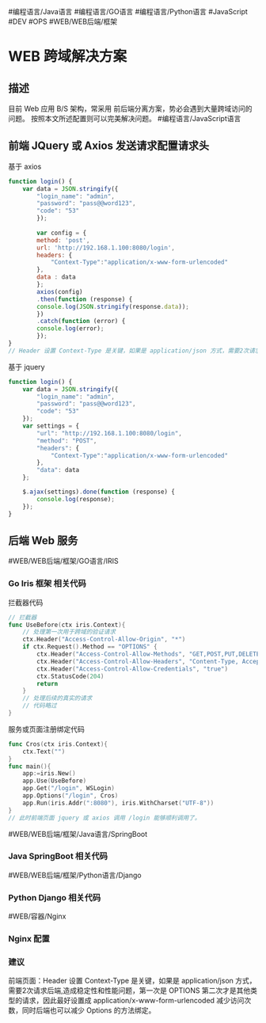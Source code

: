 #编程语言/Java语言 #编程语言/GO语言 #编程语言/Python语言 #JavaScript #DEV #OPS #WEB/WEB后端/框架 
# WEB 跨域解决方案
## 描述

目前 Web 应用 B/S 架构，常采用 前后端分离方案，势必会遇到大量跨域访问的问题。
按照本文所述配置则可以完美解决问题。
#编程语言/JavaScript语言 
## 前端 JQuery 或 Axios 发送请求配置请求头

基于 axios
~~~JavaScript
function login() {
	var data = JSON.stringify({
		"login_name": "admin",
		"password": "pass@@word123",
		"code": "53"
		});
		
		var config = {
		method: 'post',
		url: 'http://192.168.1.100:8080/login',
		headers: { 
			"Context-Type":"application/x-www-form-urlencoded"
		},
		data : data
		};
		axios(config)
		.then(function (response) {
		console.log(JSON.stringify(response.data));
		})
		.catch(function (error) {
		console.log(error);
		});
}
// Header 设置 Context-Type 是关键，如果是 application/json 方式，需要2次请求后端,造成稳定性和性能问题，第一次是OPTIONS 第二次才是其他类型的
~~~
基于 jquery
~~~JavaScript
function login() {
	var data = JSON.stringify({
		"login_name": "admin",
		"password": "pass@@word123",
		"code": "53"
	});
	var settings = {
		"url": "http://192.168.1.100:8080/login",
		"method": "POST",
		"headers": {
			"Context-Type":"application/x-www-form-urlencoded"
		},
		"data": data
	};

	$.ajax(settings).done(function (response) {
		console.log(response);
	});
}
~~~
## 后端 Web 服务
#WEB/WEB后端/框架/GO语言/IRIS
### Go Iris 框架 相关代码

拦截器代码
~~~Go
// 拦截器
func UseBefore(ctx iris.Context){
	// 处理第一次用于跨域的验证请求
	ctx.Header("Access-Control-Allow-Origin", "*")
	if ctx.Request().Method == "OPTIONS" {
		ctx.Header("Access-Control-Allow-Methods", "GET,POST,PUT,DELETE,PATCH,OPTIONS")
		ctx.Header("Access-Control-Allow-Headers", "Content-Type, Accept, Authorization")
		ctx.Header("Access-Control-Allow-Credentials", "true")
		ctx.StatusCode(204)
		return
	}
	// 处理后续的真实的请求
	// 代码略过
}
~~~

服务或页面注册绑定代码
~~~Go
func Cros(ctx iris.Context){
	ctx.Text("")
}
func main(){
	app:=iris.New()
	app.Use(UseBefore)
	app.Get("/login", WSLogin)
	app.Options("/login", Cros)
	app.Run(iris.Addr(":8080"), iris.WithCharset("UTF-8"))
}
// 此时前端页面 jquery 或 axios 调用 /login 能够顺利调用了。
~~~

#WEB/WEB后端/框架/Java语言/SpringBoot
### Java SpringBoot 相关代码

#WEB/WEB后端/框架/Python语言/Django
### Python Django 相关代码

#WEB/容器/Nginx 
### Nginx 配置


### 建议

前端页面：Header 设置 Context-Type 是关键，如果是 application/json 方式，需要2次请求后端,造成稳定性和性能问题，第一次是 OPTIONS 第二次才是其他类型的请求，因此最好设置成 application/x-www-form-urlencoded 减少访问次数，同时后端也可以减少 Options 的方法绑定。